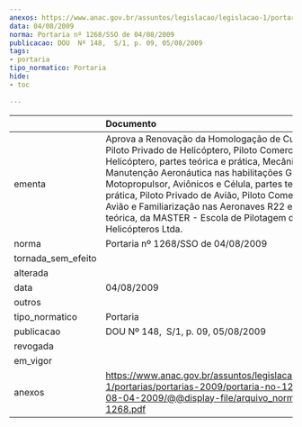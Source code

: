 ```yaml
---
anexos: https://www.anac.gov.br/assuntos/legislacao/legislacao-1/portarias/portarias-2009/portaria-no-1268-sso-de-08-04-2009/@@display-file/arquivo_norma/PA2009-1268.pdf
data: 04/08/2009
norma: Portaria nº 1268/SSO de 04/08/2009
publicacao: DOU  Nº 148,  S/1, p. 09, 05/08/2009
tags:
- portaria
tipo_normatico: Portaria
hide: 
- toc 
 
---
```


|                    | Documento                                                                                                                                                                                                                                                                                                                                                                                                                           |
|:-------------------|:------------------------------------------------------------------------------------------------------------------------------------------------------------------------------------------------------------------------------------------------------------------------------------------------------------------------------------------------------------------------------------------------------------------------------------|
| ementa             | Aprova a Renovação da Homologação de Cursos de Piloto Privado de Helicóptero, Piloto Comercial de Helicóptero, partes teórica e prática, Mecânico de Manutenção Aeronáutica nas habilitações Grupo Motopropulsor, Aviônicos e Célula, partes teórica e prática, Piloto Privado de Avião, Piloto Comercial /IFR Avião e Familiarização nas Aeronaves R22 e R44, parte teórica, da MASTER - Escola de Pilotagem de Helicópteros Ltda. |
| norma              | Portaria nº 1268/SSO de 04/08/2009                                                                                                                                                                                                                                                                                                                                                                                                  |
| tornada_sem_efeito |                                                                                                                                                                                                                                                                                                                                                                                                                                     |
| alterada           |                                                                                                                                                                                                                                                                                                                                                                                                                                     |
| data               | 04/08/2009                                                                                                                                                                                                                                                                                                                                                                                                                          |
| outros             |                                                                                                                                                                                                                                                                                                                                                                                                                                     |
| tipo_normatico     | Portaria                                                                                                                                                                                                                                                                                                                                                                                                                            |
| publicacao         | DOU  Nº 148,  S/1, p. 09, 05/08/2009                                                                                                                                                                                                                                                                                                                                                                                                |
| revogada           |                                                                                                                                                                                                                                                                                                                                                                                                                                     |
| em_vigor           |                                                                                                                                                                                                                                                                                                                                                                                                                                     |
| anexos             | https://www.anac.gov.br/assuntos/legislacao/legislacao-1/portarias/portarias-2009/portaria-no-1268-sso-de-08-04-2009/@@display-file/arquivo_norma/PA2009-1268.pdf                                                                                                                                                                                                                                                                   |